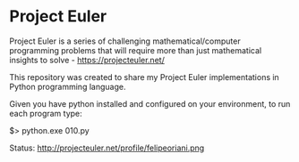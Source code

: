 # Project Euler

Project Euler is a series of challenging mathematical/computer programming problems that will require more than just mathematical insights to solve - https://projecteuler.net/

This repository was created to share my Project Euler implementations in Python programming language.

Given you have python installed and configured on your environment, to run each program type:

$> python.exe 010.py

Status: http://projecteuler.net/profile/felipeoriani.png
 

